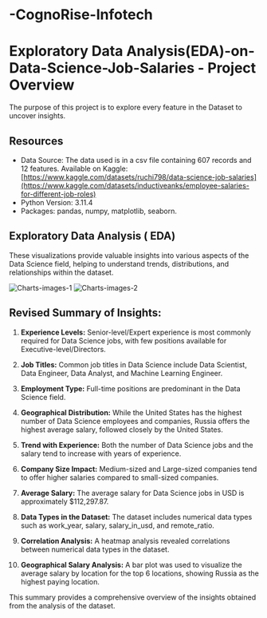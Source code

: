 # -CognoRise-Infotech

# Exploratory Data Analysis(EDA)-on-Data-Science-Job-Salaries - Project Overview
The purpose of this project is to explore every feature in the Dataset to uncover insights.

## Resources
* Data Source: The data used is in a csv file containing 607 records and 12 features. 
  Available on Kaggle: [https://www.kaggle.com/datasets/ruchi798/data-science-job-salaries](https://www.kaggle.com/datasets/inductiveanks/employee-salaries-for-different-job-roles)
* Python Version: 3.11.4
* Packages: pandas, numpy, matplotlib, seaborn.

## Exploratory Data Analysis ( EDA)
These visualizations provide valuable insights into various aspects of the Data Science field, helping to understand trends, distributions, and relationships within the dataset.

![Charts-images-1](https://github.com/AkashRanjan23/-CognoRise-Infotech/assets/150953524/2613f00e-4384-4a84-ba2d-3000700f0e4c)
![Charts-images-2](https://github.com/AkashRanjan23/-CognoRise-Infotech/assets/150953524/b306af79-6c63-4ea9-a3f2-9d23bc27aff0)


## Revised Summary of Insights:

1. **Experience Levels:** Senior-level/Expert experience is most commonly required for Data Science jobs, with few positions available for Executive-level/Directors.

2. **Job Titles:** Common job titles in Data Science include Data Scientist, Data Engineer, Data Analyst, and Machine Learning Engineer.

3. **Employment Type:** Full-time positions are predominant in the Data Science field.

4. **Geographical Distribution:** While the United States has the highest number of Data Science employees and companies, Russia offers the highest average salary, followed closely by the United States.

5. **Trend with Experience:** Both the number of Data Science jobs and the salary tend to increase with years of experience.

6. **Company Size Impact:** Medium-sized and Large-sized companies tend to offer higher salaries compared to small-sized companies.

7. **Average Salary:** The average salary for Data Science jobs in USD is approximately $112,297.87.

8. **Data Types in the Dataset:** The dataset includes numerical data types such as work_year, salary, salary_in_usd, and remote_ratio.

9. **Correlation Analysis:** A heatmap analysis revealed correlations between numerical data types in the dataset.

10. **Geographical Salary Analysis:** A bar plot was used to visualize the average salary by location for the top 6 locations, showing Russia as the highest paying location.

This summary provides a comprehensive overview of the insights obtained from the analysis of the dataset.
